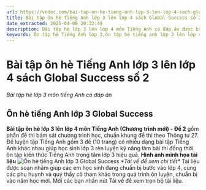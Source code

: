 ```yaml
---
url: https://vndoc.com/bai-tap-on-he-tieng-anh-lop-3-len-lop-4-sach-global-success-so-2-297412
title: Bài tập ôn hè Tiếng Anh lớp 3 lên lớp 4 sách Global Success số 2 - Bài tập hè lớp 3 môn tiếng Anh có đáp án - VnDoc.com
date_extracted: 2025-04-08 20:32:49
description: Bài tập hè lớp 3 lên lớp 4 môn Tiếng Anh có đáp án được biên tập bám sát chương trình sách mới của bộ GD&ĐT giúp học sinh lớp 3 ôn tập lại kiến thức Từ vựng - Ngữ pháp Tiếng Anh trọng tâm cả năm hiệu quả.
keywords: Ôn tập hè Tiếng Anh lớp 3,ôn tập hè tiếng anh lớp 3 lên lớp 4,bài tập ôn hè tiếng anh lớp 3 lên 4,đề ôn tập hè tiếng anh lớp 3,bài tập ôn hè tiếng anh lớp 3,ôn tập hè toán tiếng việt tiếng anh lớp 3,đề cương ôn tập hè tiếng anh lớp 3,ôn tập tiếng anh lớp 3 cả năm,bài tập hè lớp 3 lên 4,bài tập ôn hè lớp 3 lên 4 năm 2023,bài tập ôn luyện hè lớp 3 lên 4
---
```


# Bài tập ôn hè Tiếng Anh lớp 3 lên lớp 4 sách Global Success số 2
 _Bài tập hè lớp 3 môn tiếng Anh có đáp án_
## Ôn hè tiếng Anh lớp 3 Global Success
**Bài tập ôn hè lớp 3 lên lớp 4 môn Tiếng Anh \(Chương trình mới\) - Đề 2** gồm phần đề thi bám sát chương trình học, chuẩn khung đề thi theo Thông tư 27. Đề luyện tập Tiếng Anh gồm 3 đề \(10 trang\) có nhiều dạng bài tập Tiếng Anh khác nhau giúp học sinh lớp 3 rèn luyện kỹ năng làm bài thi đồng thời ôn tập kiến thức Tiếng Anh trọng tâm lớp 3 hiệu quả.
**Hình ảnh minh họa tài liệu**
![Ôn hè tiếng Anh lớp 3 Global Success](https://i.vdoc.vn/data/image/2023/05/23/bai-tap-on-he-tieng-anh-lop-3-len-lop-4-sach-global-success-so-2.png)
_\*Tải về để xem chi tiết\*_
Tài liệu được soạn nhằm giúp các em học sinh đang chuẩn bị bước vào lớp 4, cùng các phụ huynh và quý thầy cô tham khảo trong quá trình ôn luyện, chuẩn bị vào năm học mới. Mời các bạn nhấn nút Tải về để xem trọn bộ tài liệu.
